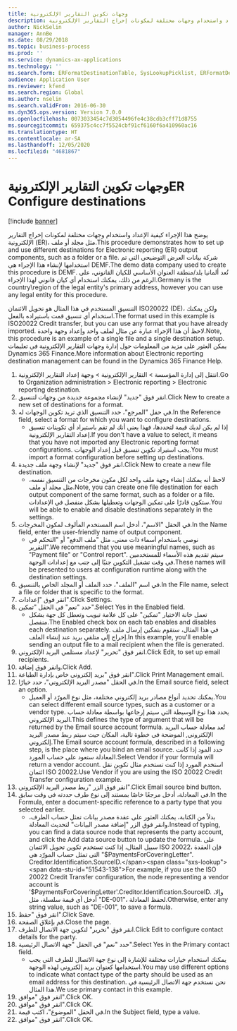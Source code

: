 ```yaml
---
title: وجهات تكوين التقارير الإلكترونية
description: يوضح هذا الإجراء كيفية الإعداد واستخدام وجهات مختلفة لمكونات إخراج التقارير الإلكترونية (ER)، مثل مجلد أو ملف.
author: NickSelin
manager: AnnBe
ms.date: 08/29/2018
ms.topic: business-process
ms.prod: ''
ms.service: dynamics-ax-applications
ms.technology: ''
ms.search.form: ERFormatDestinationTable, SysLookupPicklist, ERFormatDestinationSettings, ERFormatDestinationEmailSettings, ERExpressionDesignerFormula, SRSPrintDestinationTokens
audience: Application User
ms.reviewer: kfend
ms.search.region: Global
ms.author: nselin
ms.search.validFrom: 2016-06-30
ms.dyn365.ops.version: Version 7.0.0
ms.openlocfilehash: 0073033454c7d3054496fe4c38cdb3cff71d8755
ms.sourcegitcommit: 659375c4cc7f5524cbf91cf6160f6a410960ac16
ms.translationtype: HT
ms.contentlocale: ar-SA
ms.lasthandoff: 12/05/2020
ms.locfileid: "4681867"
---
```

# <a name="er-configure-destinations"></a><span data-ttu-id="51543-103">وجهات تكوين التقارير الإلكترونية</span><span class="sxs-lookup"><span data-stu-id="51543-103">ER Configure destinations</span></span>

[!include [banner](../../includes/banner.md)]

<span data-ttu-id="51543-104">يوضح هذا الإجراء كيفية الإعداد واستخدام وجهات مختلفة لمكونات إخراج التقارير الإلكترونية (ER)، مثل مجلد أو ملف.</span><span class="sxs-lookup"><span data-stu-id="51543-104">This procedure demonstrates how to set up and use different destinations for Electronic reporting (ER) output components, such as a folder or a file.</span></span> <span data-ttu-id="51543-105">شركة بيانات العرض التوضيحي التي تم استخدامها لإنشاء هذا الإجراء هي DEMF.</span><span class="sxs-lookup"><span data-stu-id="51543-105">The demo data company used to create this procedure is DEMF.</span></span> <span data-ttu-id="51543-106">تُعد ألمانيا بلد/منطقة العنوان الأساسي للكيان القانوني، على الرغم من ذلك، يمكنك استخدام أي كيان قانوني لهذا الإجراء.</span><span class="sxs-lookup"><span data-stu-id="51543-106">Germany is the country\region of the legal entity's primary address, however you can use any legal entity for this procedure.</span></span> 

<span data-ttu-id="51543-107">التنسيق المستخدم في هذا المثال هو تحويل الائتمان ISO20022 (DE)، ولكن يمكنك استخدام أي تنسيق قمت باستيراده بالفعل.</span><span class="sxs-lookup"><span data-stu-id="51543-107">The format used in this example is ISO20022 Credit transfer, but you can use any format that you have already imported.</span></span> <span data-ttu-id="51543-108">لاحظ أن هذا الإجراء عبارة عن مثال لملف واحد وإعداد وجهة واحدة.</span><span class="sxs-lookup"><span data-stu-id="51543-108">Note, this procedure is an example of a single file and a single destination setup.</span></span> <span data-ttu-id="51543-109">يمكن العثور على مزيد من المعلومات حول إدارة وجهات التقارير الإلكترونية في تعليمات Dynamics 365 Finance.</span><span class="sxs-lookup"><span data-stu-id="51543-109">More information about Electronic reporting destination management can be found in the Dynamics 365 Finance Help.</span></span>

1. <span data-ttu-id="51543-110">انتقل إلى إدارة المؤسسة > التقارير الإلكترونية > وجهة إعداد التقارير الإلكترونية‬.</span><span class="sxs-lookup"><span data-stu-id="51543-110">Go to Organization administration > Electronic reporting > Electronic reporting destination.</span></span>
2. <span data-ttu-id="51543-111">انقر فوق "جديد" لإنشاء مجموعة جديدة من وجهات لتنسيق.</span><span class="sxs-lookup"><span data-stu-id="51543-111">Click New to create a new set of destinations for a format.</span></span>
3. <span data-ttu-id="51543-112">في حقل "المرجع"، حدد التنسيق الذي تريد تكوين الوجهات له.</span><span class="sxs-lookup"><span data-stu-id="51543-112">In the Reference field, select a format for which you want to configure destinations.</span></span>
    * <span data-ttu-id="51543-113">إذا لم يكن لديك قيمة لتحددها، فهذا يعني أنك لم تقم باستيراد أي تكوينات تنسيق إعداد التقارير الإلكترونية.</span><span class="sxs-lookup"><span data-stu-id="51543-113">If you don't have a value to select, it means that you have not imported any Electronic reporting format configurations.</span></span> <span data-ttu-id="51543-114">يجب استيراد تكوين تنسيق قبل إعداد الوجهات.</span><span class="sxs-lookup"><span data-stu-id="51543-114">You must import a format configuration before setting up destinations.</span></span>  
4. <span data-ttu-id="51543-115">انقر فوق "جديد" لإنشاء وجهة ملف جديدة.</span><span class="sxs-lookup"><span data-stu-id="51543-115">Click New to create a new file destination.</span></span>
    * <span data-ttu-id="51543-116">لاحظ أنه يمكنك إنشاء وجهة ملف واحد لكل مكون مخرجات من التنسيق نفسه، مثل مجلد أو ملف.</span><span class="sxs-lookup"><span data-stu-id="51543-116">Note, you can create one file destination for each output component of the same format, such as a folder or a file.</span></span> <span data-ttu-id="51543-117">ستكون قادرًا على تمكين الوجهات وتعطيلها بشكل منفصل في الإعدادات.</span><span class="sxs-lookup"><span data-stu-id="51543-117">You will be able to enable and disable destinations separately in the settings.</span></span>  
5. <span data-ttu-id="51543-118">في الحقل "الاسم"، أدخل اسم المستخدم المألوف لمكون المخرجات.</span><span class="sxs-lookup"><span data-stu-id="51543-118">In the Name field, enter the user-friendly name of output component.</span></span>
    * <span data-ttu-id="51543-119">نوصي باستخدام أسماء ذات معنى، مثل "ملف الدفع" أو "التحكم في التقرير".</span><span class="sxs-lookup"><span data-stu-id="51543-119">We recommend that you use meaningful names, such as "Payment file" or "Control report".</span></span> <span data-ttu-id="51543-120">سيتم تقديم هذه الأسماء للمستخدمين في وقت تشغيل التكوين جنبًا إلى جنب مع إعدادات الوجهة.</span><span class="sxs-lookup"><span data-stu-id="51543-120">These names will be presented to users at configuration runtime along with the destination settings.</span></span>  
6. <span data-ttu-id="51543-121">في اسم "الملف"، حدد الملف أو المجلد الخاص بالتنسيق.</span><span class="sxs-lookup"><span data-stu-id="51543-121">In the File name, select a file or folder that is specific to the format.</span></span>
7. <span data-ttu-id="51543-122">انقر فوق "إعدادات".</span><span class="sxs-lookup"><span data-stu-id="51543-122">Click Settings.</span></span>
8. <span data-ttu-id="51543-123">حدد "نعم" في الحقل "تمكين".</span><span class="sxs-lookup"><span data-stu-id="51543-123">Select Yes in the Enabled field.</span></span>
    * <span data-ttu-id="51543-124">تعمل خانة الاختيار "تمكين" على كل علامة تبويب وتعطل كل جهة بشكل منفصل.</span><span class="sxs-lookup"><span data-stu-id="51543-124">The Enabled check box on each tab enables and disables each destination separately.</span></span> <span data-ttu-id="51543-125">في هذا المثال، ستقوم بتمكين إرسال ملف إخراج إلى متلقي بريد عند إنشاء الملف.</span><span class="sxs-lookup"><span data-stu-id="51543-125">In this example, you'll enable sending an output file to a mail recipient when the file is generated.</span></span>  
9. <span data-ttu-id="51543-126">انقر فوق "تحرير" لإعداد مستلمي البريد الإلكتروني.</span><span class="sxs-lookup"><span data-stu-id="51543-126">Click Edit, to set up email recipients.</span></span>
10. <span data-ttu-id="51543-127">وانقر فوق إضافة.</span><span class="sxs-lookup"><span data-stu-id="51543-127">Click Add.</span></span>
11. <span data-ttu-id="51543-128">انقر فوق "بريد إلكتروني خاص بإدارة الطباعة‬".</span><span class="sxs-lookup"><span data-stu-id="51543-128">Click Print Management email.</span></span>
12. <span data-ttu-id="51543-129">في الحقل "مصدر البريد الإلكتروني"، حدد خيارًا.</span><span class="sxs-lookup"><span data-stu-id="51543-129">In the Email source  field, select an option.</span></span>
    * <span data-ttu-id="51543-130">يمكنك تحديد أنواع مصادر بريد إلكتروني مختلفة، مثل نوع المورّد أو العميل.</span><span class="sxs-lookup"><span data-stu-id="51543-130">You can select different email source types, such as a customer or a vendor type.</span></span> <span data-ttu-id="51543-131">يحدد هذا نوع الوسيطة التي سيتم إرجاعها بواسطة معادلة حساب البريد الإلكتروني.</span><span class="sxs-lookup"><span data-stu-id="51543-131">This defines the type of argument that will be returned by the Email source account formula.</span></span> <span data-ttu-id="51543-132">تُعد معادلة حساب البريد الإلكتروني, الموضحة في خطوة تالية، المكان حيث سيتم ربط مصدر البريد إلكتروني.</span><span class="sxs-lookup"><span data-stu-id="51543-132">The Email source account formula, described in a following step, is the place where you bind an email source.</span></span> <span data-ttu-id="51543-133">حدد المود إذا كانت المعادلة ستعود على حساب المورد.</span><span class="sxs-lookup"><span data-stu-id="51543-133">Select Vendor if your formula will return a vendor account.</span></span> <span data-ttu-id="51543-134">استخدم المورد إذا كنت تستخدم مثال تكوين نقل ائتمان ISO 20022.</span><span class="sxs-lookup"><span data-stu-id="51543-134">Use Vendor if you are using the ISO 20022 Credit Transfer configuration example.</span></span>  
13. <span data-ttu-id="51543-135">انقر فوق الزر "ربط مصدر البريد الإلكتروني".</span><span class="sxs-lookup"><span data-stu-id="51543-135">Click Email source bind button.</span></span>
14. <span data-ttu-id="51543-136">في المعادلة، أدخل مرجعًا خاصًا بمستند إلى نوع طرف حددته في وقت سابق.</span><span class="sxs-lookup"><span data-stu-id="51543-136">In the Formula, enter a document-specific reference to a party type that you selected earlier.</span></span>
    * <span data-ttu-id="51543-137">بدلاً من الكتابة، يمكنك العثور على عقدة مصدر بيانات تمثل حساب الطرف، وانقر فوق الزر "إضافة مصدر البيانات" لتحديث المعادلة.</span><span class="sxs-lookup"><span data-stu-id="51543-137">Instead of typing, you can find a data source node that represents the party account, and click the Add data source button to update the formula.</span></span> <span data-ttu-id="51543-138">على سبيل المثال، إذا كنت تستخدم تكوين تحويل الائتمان ISO 20022، فإن العقدة التي تمثل حساب المورّد هي "$PaymentsForCoveringLetter". Creditor.Identification.SourceID.</span><span class="sxs-lookup"><span data-stu-id="51543-138">For example, if you use the ISO 20022 Credit Transfer configuration, the node representing a vendor account is '$PaymentsForCoveringLetter'.Creditor.Identification.SourceID.</span></span> <span data-ttu-id="51543-139">وإلا، أدخل أي قيمة سلسلة، مثل "DE-001"، لحفظ المعادلة.</span><span class="sxs-lookup"><span data-stu-id="51543-139">Otherwise, enter any string value, such as "DE-001", to save a formula.</span></span>  
15. <span data-ttu-id="51543-140">انقر فوق "حفظ".</span><span class="sxs-lookup"><span data-stu-id="51543-140">Click Save.</span></span>
16. <span data-ttu-id="51543-141">قم بإغلاق الصفحة.</span><span class="sxs-lookup"><span data-stu-id="51543-141">Close the page.</span></span>
17. <span data-ttu-id="51543-142">انقر فوق "تحرير" لتكوين جهة الاتصال للطرف.</span><span class="sxs-lookup"><span data-stu-id="51543-142">Click Edit to configure contact details for the party.</span></span>
18. <span data-ttu-id="51543-143">حدد "نعم" في الحقل "جهة الاتصال الرئيسية‬".</span><span class="sxs-lookup"><span data-stu-id="51543-143">Select Yes in the Primary contact field.</span></span>
    * <span data-ttu-id="51543-144">يمكنك استخدام خيارات مختلفة للإشارة إلى نوع جهة الاتصال للطرف التي يجب استخدامها كعنوان بريد إلكتروني لهذه الوجهة.</span><span class="sxs-lookup"><span data-stu-id="51543-144">You may use different options to indicate what contact type of the party should be used as an email address for this destination.</span></span> <span data-ttu-id="51543-145">نحن نستخدم جهة الاتصال الرئيسية في هذا المثال.</span><span class="sxs-lookup"><span data-stu-id="51543-145">We use primary contact in this example.</span></span>  
19. <span data-ttu-id="51543-146">انقر فوق "موافق".</span><span class="sxs-lookup"><span data-stu-id="51543-146">Click OK.</span></span>
20. <span data-ttu-id="51543-147">انقر فوق "موافق".</span><span class="sxs-lookup"><span data-stu-id="51543-147">Click OK.</span></span>
21. <span data-ttu-id="51543-148">في الحقل "الموضوع"، اكتب قيمة.</span><span class="sxs-lookup"><span data-stu-id="51543-148">In the Subject field, type a value.</span></span>
22. <span data-ttu-id="51543-149">انقر فوق "موافق".</span><span class="sxs-lookup"><span data-stu-id="51543-149">Click OK.</span></span>

